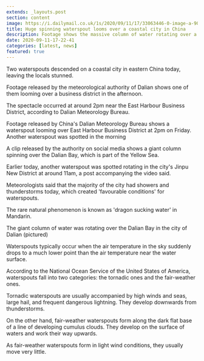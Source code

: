 ```yaml
---
extends: _layouts.post
section: content
image: https://i.dailymail.co.uk/1s/2020/09/11/17/33063446-0-image-a-90_1599840339324.jpg 
title: Huge spinning waterspout looms over a coastal city in China 
description: Footage shows the massive column of water rotating over a business district in Dalian, China, on Friday afternoon. It was one of the two waterspouts that descended on the coastal city today. 
date: 2020-09-11-17-22-41 
categories: [latest, news] 
featured: true 
--- 
```

Two waterspouts descended on a coastal city in eastern China today, leaving the locals stunned.

Footage released by the meteorological authority of Dalian shows one of them looming over a business district in the afternoon.

The spectacle occurred at around 2pm near the East Harbour Business District, according to Dalian Meteorology Bureau.

Footage released by China's Dalian Meteorology Bureau shows a waterspout looming over East Harbour Business District at 2pm on Friday. Another waterspout was spotted in the morning

A clip released by the authority on social media shows a giant column spinning over the Dalian Bay, which is part of the Yellow Sea.

Earlier today, another waterspout was spotted rotating in the city's Jinpu New District at around 11am, a post accompanying the video said.

Meteorologists said that the majority of the city had showers and thunderstorms today, which created 'favourable conditions' for waterspouts.

The rare natural phenomenon is known as 'dragon sucking water' in Mandarin.

The giant column of water was rotating over the Dalian Bay in the city of Dalian (pictured)

Waterspouts typically occur when the air temperature in the sky suddenly drops to a much lower point than the air temperature near the water surface.

According to the National Ocean Service of the United States of America, waterspouts fall into two categories: the tornadic ones and the fair-weather ones.

Tornadic waterspouts are usually accompanied by high winds and seas, large hail, and frequent dangerous lightning. They develop downwards from thunderstorms.

On the other hand, fair-weather waterspouts form along the dark flat base of a line of developing cumulus clouds. They develop on the surface of waters and work their way upwards.

As fair-weather waterspouts form in light wind conditions, they usually move very little.


